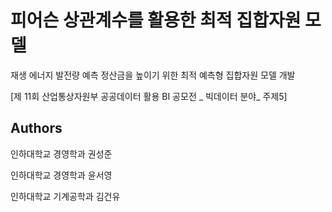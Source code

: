 # 피어슨 상관계수를 활용한 최적 집합자원 모델


재생 에너지 발전량 예측 정산금을 높이기 위한 최적 예측형 집합자원 모델 개발

[제 11회 산업통상자원부 공공데이터 활용 BI 공모전 _ 빅데이터 분야_ 주제5]


## Authors

인하대학교 경영학과 권성준

인하대학교 경영학과 윤서영

인하대학교 기계공학과 김건유